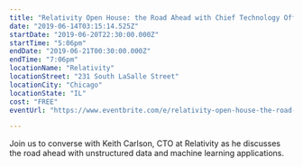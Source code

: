 ```yaml
---
title: "Relativity Open House: the Road Ahead with Chief Technology Officer, Keith Carlson"
date: "2019-06-14T03:15:14.525Z"
startDate: "2019-06-20T22:30:00.000Z"
startTime: "5:06pm"
endDate: "2019-06-21T00:30:00.000Z"
endTime: "7:06pm"
locationName: "Relativity"
locationStreet: "231 South LaSalle Street"
locationCity: "Chicago"
locationState: "IL"
cost: "FREE"
eventUrl: "https://www.eventbrite.com/e/relativity-open-house-the-road-ahead-with-chief-technology-officer-keith-carlson-tickets-61707004311"

---
```


Join us to converse with Keith Carlson, CTO at Relativity as he discusses the road ahead with unstructured data and machine learning applications.

